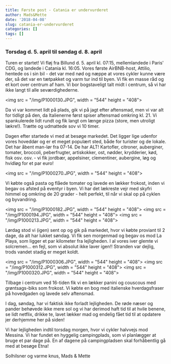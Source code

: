 ```yaml
---
title: Første post - Catania er undervurderet
author: Mads&Mette
date: '2018-04-08'
slug: catania-er-undervurderet
categories: []
tags: []
---
```


### Torsdag d. 5. april til søndag d. 8. april

Turen er startet! Vi fløj fra Billund d. 5. april kl. 07:15, mellemlandede i Paris' CDG, og landede i Catania kl. 16:05. Vores første AirBNB-host, Attilio, hentede os i sin bil - det var med nød og næppe at vores cykler kunne være der, så det var en tætpakket og varm tur ind til byen. Vi fik en masse råd og et kort over centrum af ham. Vi bor bogstaveligt talt midt i centrum, så vi har ikke langt til alle seværdighederne.

<img src = "/img/P1000130.JPG", width = "544" height = "408">

Da vi var kommet lidt på plads, gik vi på jagt efter aftensmad, men vi var alt for tidligt på den, da Italienerne først spiser aftensmad omkring kl. 21. Vi spankulerede lidt rundt og fik langt om længe pizza (store, men utroligt lækre!). Trætte og udmattede sov vi 10 timer. 

Dagen efter startede vi med at besøge markedet. Det ligger lige udenfor vores hoveddør og er et meget populært sted, både for turister og de lokale. Det har åbent man-lør fra 07-14. De har ALT! Kartofler, citroner, auberginer, tomater, broccoli, peberfrugter, artiskokker, ost, nødder, krydderier, kød, fisk osv. osv. - vi fik jordbær, appelsiner, clementiner, aubergine, løg og hvidløg for et par euro!

<img src = "/img/P1000270.JPG", width = "544" height = "408">

Vi købte også pasta og flåede tomater og lavede en lækker frokost, inden vi begav os afsted på eventyr i byen. Vi har det lækreste vejr med skyfri himmel og omkring de 20 grader - helt perfekt, til når vi skal op på cyklen og byvandring.

<img src = "/img/P1000182.JPG", width = "544" height = "408">
<img src = "/img/P1000194.JPG", width = "544" height = "408">
<img src = "/img/P1000213.JPG", width = "544" height = "408">

Lørdag stod vi (igen) sent op og gik på markedet, hvor vi købte proviant til 2 dage, da alt har lukket søndag. Vi fik sen morgenmad og begav os mod La Playa, som ligger et par kilometer fra lejligheden. I al vores iver glemte vi solcremen... en fejl, som vi absolut ikke laver igen!! Stranden var dejlig, trods vandet stadig er meget koldt.

<img src = "/img/P1000306.JPG", width = "544" height = "408">
<img src = "/img/P1000312.JPG", width = "544" height = "408">
<img src = "/img/P1000320.JPG", width = "544" height = "408">

Tilbage i centrum ved 16-tiden fik vi en lækker panini og couscous med grøntsags-biks som frokost. Vi købte en bog med italienske hverdagsfraser på hovedgaden og lavede selv aftensmad. 

I dag, søndag, har vi faktisk ikke forladt lejligheden. De røde næser og pander behøvede ikke mere sol og vi har derimod haft tid til at hvile benene, se lidt netflix, drikke te, lavet lækker mad og endelig fået tid til at opdatere jer derhjemme her på siden! 

Vi har lejligheden indtil torsdag morgen, hvor vi cykler halvvejs mod Messina. Vi har fundet en hyggelig campingplads, som vi planlægger at bruge et par dage på. En af dagene på campingpladsen skal forhåbentlig gå med at besøge Etna! 

Solhilsner og varme knus,
Mads & Mette